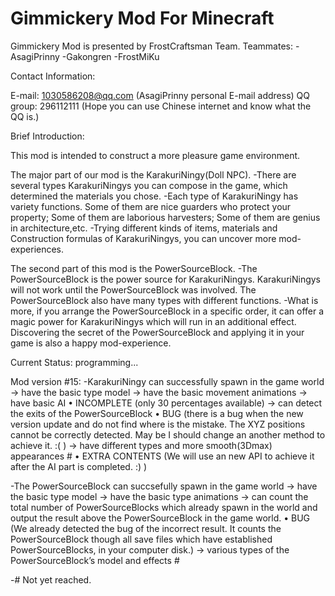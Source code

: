 Gimmickery Mod For Minecraft
============================
Gimmickery Mod is presented by FrostCraftsman Team.
Teammates:
-AsagiPrinny
-Gakongren
-FrostMiKu

Contact Information: 

E-mail: 1030586208@qq.com
       (AsagiPrinny personal E-mail address)
QQ group: 296112111 
         (Hope you can use Chinese internet and know what the QQ is.)


Brief Introduction:

This mod is intended to construct a more pleasure game environment.

The major part of our mod is the KarakuriNingy(Doll NPC).
-There are several types KarakuriNingys you can compose in the game, which determined the materials you chose.
-Each type of KarakuriNingy has variety functions. 
 Some of them are nice guarders who protect your property; 
 Some of them are laborious harvesters; 
 Some of them are genius in architecture,etc.
-Trying different kinds of items, materials and Construction formulas of KarakuriNingys, you can uncover more mod-experiences.

The second part of this mod is the PowerSourceBlock.
-The PowerSourceBlock is the power source for KarakuriNingys. 
 KarakuriNingys will not work until the PowerSourceBlock was involved. 
 The PowerSourceBlock also have many types with different functions.
-What is more, if you arrange the PowerSourceBlock in a specific order, it can offer a magic power for KarakuriNingys which will run in an additional effect.
 Discovering the secret of the PowerSourceBlock and applying it in your game is also a happy mod-experience.

Current Status:
programming...

Mod version #15:
-KarakuriNingy can successfully spawn in the game world 
 → have the basic type model 
 → have the basic movement animations
 → have basic AI 
 • INCOMPLETE (only 30 percentages available)
 → can detect the exits of the PowerSourceBlock 
 • BUG (there is a bug when the new version update and do not find where is the mistake. The XYZ positions cannot be correctly detected. May be I should change an another method to achieve it. :( ) 
 → have different types and more smooth(3Dmax) appearances #
 • EXTRA CONTENTS (We will use an new API to achieve it after the AI part is completed. :) )

-The PowerSourceBlock can succsefully spawn in the game world
 → have the basic type model
 → have the basic type animations
 → can count the total number of PowerSourceBlocks which already spawn in the world and output the result above the PowerSourceBlock in the game world.
 • BUG (We already detected the bug of the incorrect result. It counts the PowerSourceBlock though all save files which have established PowerSourceBlocks, in your computer disk.)
 → various types of the PowerSourceBlock’s model and effects #

-# Not yet reached.	
